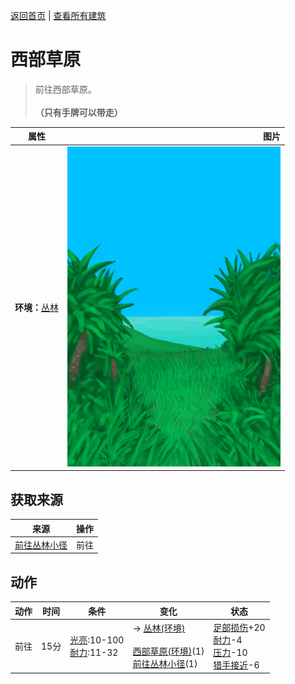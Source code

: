 [返回首页](index.md)   |  [查看所有建筑](building.md)
# 西部草原  
> 前往西部草原。<br><br><b>（只有手牌可以带走）</b>  
  
  属性  |   图片   
 ----  |  ----:   
 **环境：**[丛林](Jungle.md)  |  ![](Sprite/GrasslandsPath.png)   
  
## 获取来源  
来源  |  操作  
----  |  ----  
[前往丛林小径](Path_GrasslandsWToJungle.md)  |  前往  
## 动作  
动作  |  时间  |  条件  |  变化  |  状态  
----  |  ----  |  ----  |  ----  |  ----  
前往  |  15分  |  [光亮](Light.md):10-100<br>[耐力](Stamina.md):11-32  |  → [丛林(环境)](Env_Jungle.md)<br><br>[西部草原(环境)](Env_GrasslandsW.md)(1)<br>[前往丛林小径](Path_GrasslandsWToJungle.md)(1)  |  [足部损伤](FootDamage.md)+20<br>[耐力](Stamina.md)-4<br>[压力](Stress.md)-10<br>[猎手接近](HuntersProximity.md)-6  
